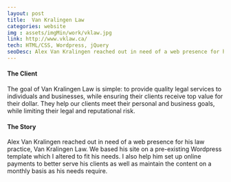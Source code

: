 ```yaml
---
layout: post
title:  Van Kralingen Law
categories: website
img : assets/imgMin/work/vklaw.jpg
link: http://www.vklaw.ca/
tech: HTML/CSS, Wordpress, jQuery
seoDesc: Alex Van Kralingen reached out in need of a web presence for his law practice, Van Kralingen Law.
---
```


#### The Client
The goal of Van Kralingen Law is simple: to provide quality legal services to individuals and businesses, while ensuring their clients receive top value for their dollar. They help our clients meet their personal and business goals, while limiting their legal and reputational risk.

#### The Story
Alex Van Kralingen reached out in need of a web presence for his law practice, Van Kralingen Law. We based his site on a pre-existing Wordpress template which I altered to fit his needs. I also help him set up online payments to better serve his clients as well as maintain the content on a monthly basis as his needs require.
